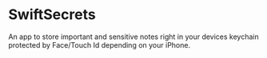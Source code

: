 # SwiftSecrets

An app to store important and sensitive notes right in your devices keychain protected by Face/Touch Id depending on your iPhone.
